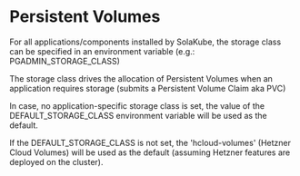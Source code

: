 # Persistent Volumes

For all applications/components installed by SolaKube, the storage class can be specified in an environment variable (e.g.: PGADMIN_STORAGE_CLASS)

The storage class drives the allocation of Persistent Volumes when an application requires storage (submits a Persistent Volume Claim aka PVC)

In case, no application-specific storage class is set, the value of the DEFAULT_STORAGE_CLASS environment variable will be used as the default.

If the DEFAULT_STORAGE_CLASS is not set, the 'hcloud-volumes' (Hetzner Cloud Volumes) will be used as the default (assuming Hetzner features are deployed on the cluster).
